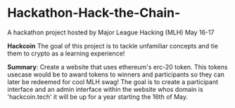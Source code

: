 # Hackathon-Hack-the-Chain-
A hackathon project hosted by Major League Hacking (MLH) May 16-17


**Hackcoin**
The goal of this project is to tackle unfamiliar concepts and tie them to crypto as a learning experience!

**Summary**: Create a website that uses ethereum's erc-20 token. This tokens usecase would be to award tokens
to winners and participants so they can later be redeemed for cool MLH swag! The goal is to create a participant 
interface and an admin interface within the website whos domain is 'hackcoin.tech' it will be up for a year starting 
the 16th of May.
